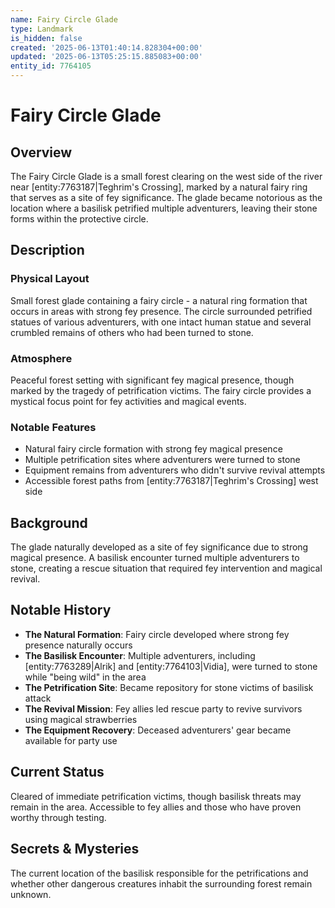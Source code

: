 ```yaml
---
name: Fairy Circle Glade
type: Landmark
is_hidden: false
created: '2025-06-13T01:40:14.828304+00:00'
updated: '2025-06-13T05:25:15.885083+00:00'
entity_id: 7764105
---
```


# Fairy Circle Glade

## Overview
The Fairy Circle Glade is a small forest clearing on the west side of the river near [entity:7763187|Teghrim's Crossing], marked by a natural fairy ring that serves as a site of fey significance. The glade became notorious as the location where a basilisk petrified multiple adventurers, leaving their stone forms within the protective circle.

## Description
### Physical Layout
Small forest glade containing a fairy circle - a natural ring formation that occurs in areas with strong fey presence. The circle surrounded petrified statues of various adventurers, with one intact human statue and several crumbled remains of others who had been turned to stone.

### Atmosphere
Peaceful forest setting with significant fey magical presence, though marked by the tragedy of petrification victims. The fairy circle provides a mystical focus point for fey activities and magical events.

### Notable Features
- Natural fairy circle formation with strong fey magical presence
- Multiple petrification sites where adventurers were turned to stone
- Equipment remains from adventurers who didn't survive revival attempts
- Accessible forest paths from [entity:7763187|Teghrim's Crossing] west side

## Background
The glade naturally developed as a site of fey significance due to strong magical presence. A basilisk encounter turned multiple adventurers to stone, creating a rescue situation that required fey intervention and magical revival.

## Notable History
- **The Natural Formation**: Fairy circle developed where strong fey presence naturally occurs
- **The Basilisk Encounter**: Multiple adventurers, including [entity:7763289|Alrik] and [entity:7764103|Vidia], were turned to stone while "being wild" in the area
- **The Petrification Site**: Became repository for stone victims of basilisk attack
- **The Revival Mission**: Fey allies led rescue party to revive survivors using magical strawberries
- **The Equipment Recovery**: Deceased adventurers' gear became available for party use

## Current Status
Cleared of immediate petrification victims, though basilisk threats may remain in the area. Accessible to fey allies and those who have proven worthy through testing.

## Secrets & Mysteries
The current location of the basilisk responsible for the petrifications and whether other dangerous creatures inhabit the surrounding forest remain unknown.